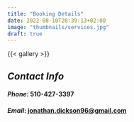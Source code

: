 ```yaml
---
title: "Booking Details"
date: 2022-08-10T20:39:13+02:00
image: "thumbnails/services.jpg"
draft: true
---
```


{{< gallery >}} 

## *Contact Info*
#### *Phone*: 510-427-3397
#### *Email*: jonathan.dickson96@gmail.com